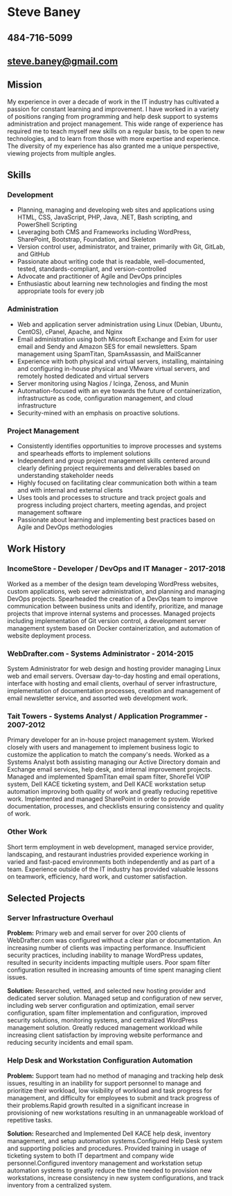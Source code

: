# Steve Baney

## 484-716-5099

## steve.baney@gmail.com

## Mission

My experience in over a decade of work in the IT industry has cultivated a passion for constant learning and improvement. I have worked in a variety of positions ranging from programming and help desk support to systems administration and project management. This wide range of experience has required me to teach myself new skills on a regular basis, to be open to new technologies, and to learn from those with more expertise and experience. The diversity of my experience has also granted me a unique perspective, viewing projects from multiple angles.

## Skills

### Development

- Planning, managing and developing web sites and applications using HTML, CSS, JavaScript, PHP, Java, .NET, Bash scripting, and PowerShell Scripting
- Leveraging both CMS and Frameworks including WordPress, SharePoint, Bootstrap, Foundation, and Skeleton
- Version control user, administrator, and trainer, primarily with Git, GitLab, and GitHub
- Passionate about writing code that is readable, well-documented, tested, standards-compliant, and version-controlled
- Advocate and practitioner of Agile and DevOps principles
- Enthusiastic about learning new technologies and finding the most appropriate tools for every job

### Administration

- Web and application server administration using Linux (Debian, Ubuntu, CentOS), cPanel, Apache, and Nginx
- Email administration using both Microsoft Exchange and Exim for user email and Sendy and Amazon SES for email newsletters. Spam management using SpamTitan, SpamAssassin, and MailScanner
- Experience with both physical and virtual servers, installing, maintaining and configuring in-house physical and VMware virtual servers, and remotely hosted dedicated and virtual servers
- Server monitoring using Nagios / Icinga, Zenoss, and Munin
- Automation-focused with an eye towards the future of containerization, infrastructure as code, configuration management, and cloud infrastructure
- Security-mined with an emphasis on proactive solutions.

### Project Management

- Consistently identifies opportunities to improve processes and systems and spearheads efforts to implement solutions
- Independent and group project management skills centered around clearly defining project requirements and deliverables based on understanding stakeholder needs
- Highly focused on facilitating clear communication both within a team and with internal and external clients
- Uses tools and processes to structure and track project goals and progress including project charters, meeting agendas, and project management software
- Passionate about learning and implementing best practices based on Agile and DevOps methodologies

## Work History

### IncomeStore - Developer / DevOps and IT Manager - 2017-2018

Worked as a member of the design team developing WordPress websites, custom applications, web server administration, and planning and managing DevOps projects. Spearheaded the creation of a DevOps team to improve communication between business units and identify, prioritize, and manage projects that improve internal systems and processes. Managed projects including implementation of Git version control, a development server management system based on Docker containerization, and automation of website deployment process.

### WebDrafter.com - Systems Administrator - 2014-2015

System Administrator for web design and hosting provider managing Linux web and email servers. Oversaw day-to-day hosting and email operations, interface with hosting and email clients, overhaul of server infrastructure, implementation of documentation processes, creation and management of email newsletter service, and assorted web development work.

### Tait Towers - Systems Analyst / Application Programmer - 2007-2012

Primary developer for an in-house project management system. Worked closely with users and management to implement business logic to customize the application to match the company's needs. Worked as a Systems Analyst both assisting managing our Active Directory domain and Exchange email services, help desk, and internal improvement projects. Managed and implemented SpamTitan email spam filter, ShoreTel VOIP system, Dell KACE ticketing system, and Dell KACE workstation setup automation improving both quality of work and greatly reducing repetitive work. Implemented and managed SharePoint in order to provide documentation, processes, and checklists ensuring consistency and quality of work.

### Other Work

Short term employment in web development, managed service provider, landscaping, and restaurant industries provided experience working in varied and fast-paced environments both independently and as part of a team. Experience outside of the IT industry has provided valuable lessons on teamwork, efficiency, hard work, and customer satisfaction.

## Selected Projects

### Server Infrastructure Overhaul

**Problem:** Primary web and email server for over 200 clients of WebDrafter.com was configured without a clear plan or documentation. An increasing number of clients was impacting performance. Insufficient security practices, including inability to manage WordPress updates, resulted in security incidents impacting multiple users. Poor spam filter configuration resulted in increasing amounts of time spent managing client issues.

**Solution:** Researched, vetted, and selected new hosting provider and dedicated server solution. Managed setup and configuration of new server, including web server configuration and optimization, email server configuration, spam filter implementation and configuration, improved security solutions, monitoring systems, and centralized WordPress management solution. Greatly reduced management workload while increasing client satisfaction by improving website performance and reducing security incidents and email spam.

### Help Desk and Workstation Configuration Automation

**Problem:** Support team had no method of managing and tracking help desk issues, resulting in an inability for support personnel to manage and prioritize their workload, low visibility of workload and task progress for management, and difficulty for employees to submit and track progress of their problems.Rapid growth resulted in a significant increase in provisioning of new workstations resulting in an unmanageable workload of repetitive tasks.

**Solution:** Researched and Implemented Dell KACE help desk, inventory management, and setup automation systems.Configured Help Desk system and supporting policies and procedures. Provided training in usage of ticketing system to both IT department and company wide personnel.Configured inventory management and workstation setup automation systems to greatly reduce the time needed to provision new workstations, increase consistency in new system configurations, and track inventory from a centralized system.
